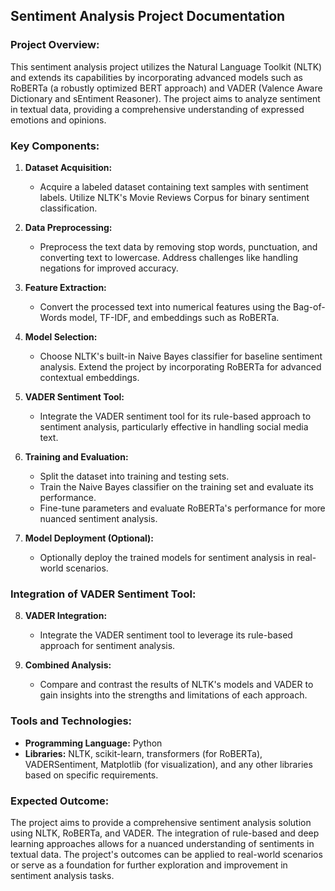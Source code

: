 ## Sentiment Analysis Project Documentation

### Project Overview:

This sentiment analysis project utilizes the Natural Language Toolkit (NLTK) and extends its capabilities by incorporating advanced models such as RoBERTa (a robustly optimized BERT approach) and VADER (Valence Aware Dictionary and sEntiment Reasoner). The project aims to analyze sentiment in textual data, providing a comprehensive understanding of expressed emotions and opinions.

### Key Components:

1. **Dataset Acquisition:**
   - Acquire a labeled dataset containing text samples with sentiment labels. Utilize NLTK's Movie Reviews Corpus for binary sentiment classification.

2. **Data Preprocessing:**
   - Preprocess the text data by removing stop words, punctuation, and converting text to lowercase. Address challenges like handling negations for improved accuracy.

3. **Feature Extraction:**
   - Convert the processed text into numerical features using the Bag-of-Words model, TF-IDF, and embeddings such as RoBERTa.

4. **Model Selection:**
   - Choose NLTK's built-in Naive Bayes classifier for baseline sentiment analysis. Extend the project by incorporating RoBERTa for advanced contextual embeddings.

5. **VADER Sentiment Tool:**
   - Integrate the VADER sentiment tool for its rule-based approach to sentiment analysis, particularly effective in handling social media text.

6. **Training and Evaluation:**
   - Split the dataset into training and testing sets.
   - Train the Naive Bayes classifier on the training set and evaluate its performance.
   - Fine-tune parameters and evaluate RoBERTa's performance for more nuanced sentiment analysis.

7. **Model Deployment (Optional):**
   - Optionally deploy the trained models for sentiment analysis in real-world scenarios.
     
### Integration of VADER Sentiment Tool:

8. **VADER Integration:**
   - Integrate the VADER sentiment tool to leverage its rule-based approach for sentiment analysis.

9. **Combined Analysis:**
   - Compare and contrast the results of NLTK's models and VADER to gain insights into the strengths and limitations of each approach.

### Tools and Technologies:

- **Programming Language:** Python
- **Libraries:** NLTK, scikit-learn, transformers (for RoBERTa), VADERSentiment, Matplotlib (for visualization), and any other libraries based on specific requirements.

### Expected Outcome:

The project aims to provide a comprehensive sentiment analysis solution using NLTK, RoBERTa, and VADER. The integration of rule-based and deep learning approaches allows for a nuanced understanding of sentiments in textual data. The project's outcomes can be applied to real-world scenarios or serve as a foundation for further exploration and improvement in sentiment analysis tasks.
